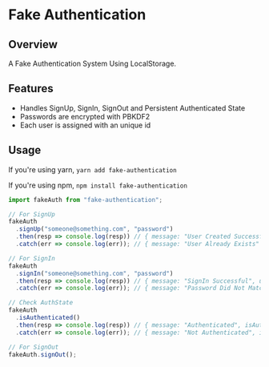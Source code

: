 # Fake Authentication

## Overview

A Fake Authentication System Using LocalStorage.

## Features

- Handles SignUp, SignIn, SignOut and Persistent Authenticated State
- Passwords are encrypted with PBKDF2
- Each user is assigned with an unique id

## Usage

If you're using yarn, `yarn add fake-authentication`

If you're using npm, `npm install fake-authentication`

```javascript
import fakeAuth from "fake-authentication";

// For SignUp
fakeAuth
  .signUp("someone@something.com", "password")
  .then(resp => console.log(resp)) // { message: "User Created Successfully", uid: "some-uid" }
  .catch(err => console.log(err)); // { message: "User Already Exists" }

// For SignIn
fakeAuth
  .signIn("someone@something.com", "password")
  .then(resp => console.log(resp)) // { message: "SignIn Successful", uid: "some-uid" }
  .catch(err => console.log(err)); // { message: "Password Did Not Match || User Doesn't Exist" }

// Check AuthState
fakeAuth
  .isAuthenticated()
  .then(resp => console.log(resp)) // { message: "Authenticated", isAuth: true, data: { email: "someone@something.com", uid: "some-uid" } }
  .catch(err => console.log(err)); // { message: "Not Authenticated", isAuth: false, data: "" }

// For SignOut
fakeAuth.signOut();
```

